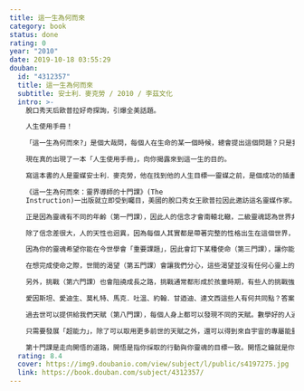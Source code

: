 ```yaml
---
title: 這一生為何而來
category: book
status: done
rating: 0
year: "2010"
date: 2019-10-18 03:55:29
douban:
  id: "4312357"
  title: 這一生為何而來
  subtitle: 安士利．麥克勞 / 2010 / 李茲文化
  intro: >-
    脫口秀天后歐普拉好奇探詢，引爆全美話題。

    人生使用手冊！

    「這一生為何而來?」是個大哉問，每個人在生命的某一個時候，總會提出這個問題？只是我們從來不曾期待可以得到答案。有人開玩笑說，倘若人出生時可以附上一份說明書，一份類似「人生使用手冊」之類的東西，那該有多好。

    現在真的出現了一本「人生使用手冊」，向你揭露來到這一生的目的。

    寫這本書的人是靈媒安士利．麥克勞，他在找到他的人生目標──靈媒之前，是個成功的插畫家；這本書雖是他掛名作者，但事實上不算是他寫的，因為真正提供內容的是他的指導靈們，他只不過是一個傳遞的媒介罷了。

    《這一生為何而來：靈界導師的十門課》(The
    Instruction)一出版就立即受到矚目，美國的脫口秀女王歐普拉因此邀訪這名靈媒作家。安士利的指導靈們在節目上「說」歐普拉的靈魂年齡是九級……靈魂居然有老少之分，這就是本書的第一門課。作者指出，靈魂得在一級中輪迴個五世到二十世，學會設定的課題後，才能往上升級，直到十級由「肉身層」畢業，進入「因果層」。

    正是因為靈魂有不同的年齡（第一門課），因此人的信念才會南轅北轍，二級靈魂認為世界非黑即白，卻往往成為投機政客謊言下的受害者；當世界領袖多半是五級靈魂時，往往為了政績而不惜掀起戰端；當靈魂到了十級時，因為已經歷經太多次輪迴，利他主達到顛峰，不僅看淡生死、名利，也了解到人類其實是一體的，也深信「你需要的只是愛」。

    除了信念差很大，人的天性也迥異，因為每個人其實都是帶著完整的性格出生在這個世界，也就是具有自己的「靈魂類型」（第二門課）。若一個靈魂選擇當照護者類型的人，那麼這一生若能擔任護士、幼稚園老師，就會覺得順應了「心底的呼喚」；而一個表演類型的人，就不能沒有觀眾及舞台。因此，若因為父母的期望而勉強選擇志向的人，通常都不能感到滿足，因為沒有辦法活出「你的靈魂希望你活出的人生」。

    因為你的靈魂希望你能在今世學會「重要課題」，因此會訂下某種使命（第三門課），讓你能接受「完整的教育」；因為世世的輪迴，有些前世的傷痛會變成此生「莫名的害怕」（第四門課），而害怕會阻撓靈魂的進化，因此我們要在今世予以克服。

    在想完成使命之際，世間的渴望（第五門課）會讓我們分心，這些渴望並沒有任何心靈上的價值，諸如我們追求的安全感、財富、健康……當渴望失衡時，就會產生弊病。渴望安全，可能死於平庸；過度追求健康，反而會導致「疑病症」。

    另外，挑戰（第六門課）也會阻撓成長之路，挑戰通常都形成於孩童時期，有些人的挑戰強到足以形成一個人的特質。例如，頑固的挑戰源自兒時缺情感上的安全感，若加上自我毀滅的挑戰（兒時沒得到足夠的愛，自認毫無價值），可能會嚴重酗酒。人常常同時面對好幾項挑戰，若能懂得克服之道，反而是成長的良機。

    愛因斯坦、愛迪生、莫札特、馬克．吐溫、約翰．甘迺迪、達文西這些人有何共同點？答案是：他們都有閱讀障礙。靈魂不會刻意選擇任何悲慘遭遇，因為「人生不如意十之八九」，靈魂不用主動去試，也自然會在輪迴中遇到這樣的課題。絕不是因為上輩子造了什麼孽，但每一項探究（第七門課）的目的都是要達到自我賦能。

    過去世可以提供給我們天賦（第八門課），每個人身上都可以發現不同的天賦。數學好的人通常帶有邏輯的天賦；而莫札特無疑是帶著音樂的天賦。天賦是源自前世的經驗，也讓你對特定活動充滿熱情。

    只需要發展「超能力」，除了可以取用更多前世的天賦之外，還可以得到來自宇宙的專屬能量（第九門課）。其中最為人所知的是意向的力量（祕密的力量），學習與靈魂世界連結，整個宇宙的力量都會在背後挺你。

    第十門課是走向開悟的道路，開悟是指你採取的行動與你靈魂的目標一致。開悟之鑰就是你想要擁有它的渴望，透過這本書，你可以幾天就實現，不用花上幾年。
  rating: 8.4
  cover: https://img9.doubanio.com/view/subject/l/public/s4197275.jpg
  link: https://book.douban.com/subject/4312357/
---
```



